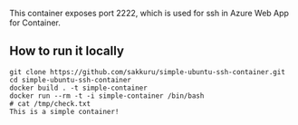 This container exposes port 2222, which is used for ssh in Azure Web App for Container.

## How to run it locally
```
git clone https://github.com/sakkuru/simple-ubuntu-ssh-container.git
cd simple-ubuntu-ssh-container
docker build . -t simple-container
docker run --rm -t -i simple-container /bin/bash
# cat /tmp/check.txt
This is a simple container!
```